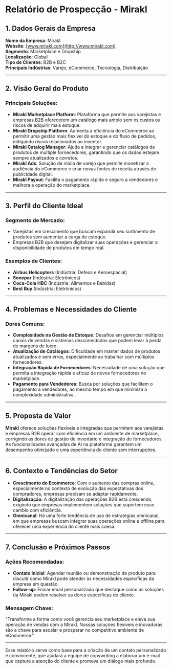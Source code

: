 # Relatório de Prospecção - Mirakl

## 1. Dados Gerais da Empresa
**Nome da Empresa**: Mirakl  
**Website**: [www.mirakl.com](http://www.mirakl.com)  
**Segmento**: Marketplace e Dropship  
**Localização**: Global  
**Tipo de Clientes**: B2B e B2C  
**Principais Indústrias**: Varejo, eCommerce, Tecnologia, Distribuição

---

## 2. Visão Geral do Produto
### Principais Soluções:
- **Mirakl Marketplace Platform**: Plataforma que permite aos varejistas e empresas B2B oferecerem um catálogo mais amplo sem os custos ou riscos de adquirir mais estoque.
- **Mirakl Dropship Platform**: Aumenta a eficiência do eCommerce ao permitir uma gestão mais flexível do estoque e do fluxo de pedidos, mitigando riscos relacionados ao inventor.
- **Mirakl Catalog Manager**: Ajuda a integrar e gerenciar catálogos de produtos de multiple fornecedores, garantindo que os dados estejam sempre atualizados e corretos.
- **Mirakl Ads**: Solução de mídia de varejo que permite monetizar a audiência do eCommerce e criar novas fontes de receita através de publicidade digital.
- **Mirakl Payout**: Facilita o pagamento rápido e seguro a vendedores e melhora a operação do marketplace.

---

## 3. Perfil do Cliente Ideal
### Segmento de Mercado:
- Varejistas em crescimento que buscam expandir seu sortimento de produtos sem aumentar a carga de estoque.
- Empresas B2B que desejam digitalizar suas operações e gerenciar a disponibilidade de produtos em tempo real.

### Exemplos de Clientes:
- **Airbus Helicopters** (Indústria: Defesa e Aeroespacial)
- **Sonepar** (Indústria: Eletrônicos)
- **Coca-Cola HBC** (Indústria: Alimentos e Bebidas)
- **Best Buy** (Indústria: Eletrônicos)

---

## 4. Problemas e Necessidades do Cliente
### Dores Comuns:
- **Complexidade na Gestão de Estoque**: Desafios em gerenciar múltiplos canais de vendas e sistemas desconectados que podem levar à perda de margens de lucro.
- **Atualização de Catálogos**: Dificuldade em manter dados de produtos atualizados e sem erros, especialmente ao trabalhar com múltiplos fornecedores.
- **Integração Rápida de Fornecedores**: Necessidade de uma solução que permita a integração rápida e eficaz de novos fornecedores no marketplace.
- **Pagamento para Vendedores**: Busca por soluções que facilitem o pagamento a vendedores, ao mesmo tempo em que minimiza a complexidade administrativa.

---

## 5. Proposta de Valor
**Mirakl** oferece soluções flexíveis e integradas que permitem aos varejistas e empresas B2B operar com eficiência em um ambiente de marketplace, corrigindo as dores de gestão de inventário e integração de fornecedores. As funcionalidades avançadas de AI na plataforma garantem um desempenho otimizado e uma experiência do cliente sem interrupções.

---

## 6. Contexto e Tendências do Setor
- **Crescimento do Ecommerce**: Com o aumento das compras online, especialmente no contexto de evolução das expectativas dos compradores, empresas precisam se adaptar rapidamente.
- **Digitalização**: A digitalização das operações B2B está crescendo, exigindo que empresas implementem soluções que suportem esse cambio com eficiência.
- **Omnicanal**: Há uma forte tendência de uso de estratégias omnicanal, em que empresas buscam integrar suas operações online e offline para oferecer uma experiência do cliente mais coesa.

---

## 7. Conclusão e Próximos Passos
### Ações Recomendadas:
- **Contato Inicial**: Agendar reunião ou demonstração de produto para discutir como Mirakl pode atender às necessidades específicas da empresa em questão.
- **Follow-up**: Enviar email personalizado que destaque como as soluções da Mirakl podem resolver as dores específicas do cliente.

### Mensagem Chave:
"Transforme a forma como você gerencia seu marketplace e eleva sua operação de vendas com a Mirakl. Nossas soluções flexíveis e inovadoras são a chave para escalar e prosperar no competitivo ambiente de eCommerce." 

--- 

Esse relatório serve como base para a criação de um contato personalizado e convincente, que ajudará a equipe de copywriting a elaborar um e-mail que capture a atenção do cliente e promova um diálogo mais profundo.